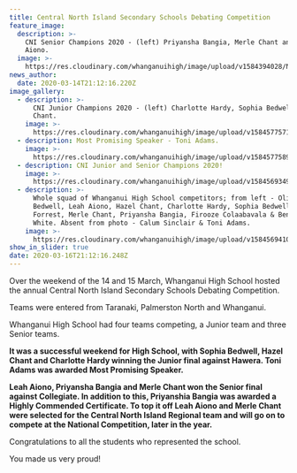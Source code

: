```yaml
---
title: Central North Island Secondary Schools Debating Competition
feature_image:
  description: >-
    CNI Senior Champions 2020 - (left) Priyansha Bangia, Merle Chant and Leah
    Aiono.
  image: >-
    https://res.cloudinary.com/whanganuihigh/image/upload/v1584394028/News/20200315_171339.jpg
news_author:
  date: 2020-03-14T21:12:16.220Z
image_gallery:
  - description: >-
      CNI Junior Champions 2020 - (left) Charlotte Hardy, Sophia Bedwell & Hazel
      Chant.
    image: >-
      https://res.cloudinary.com/whanganuihigh/image/upload/v1584577571/News/Junior-girls-cropped.jpg
  - description: Most Promising Speaker - Toni Adams.
    image: >-
      https://res.cloudinary.com/whanganuihigh/image/upload/v1584577589/News/toni-adams.cropped.jpg
  - description: CNI Junior and Senior Champions 2020!
    image: >-
      https://res.cloudinary.com/whanganuihigh/image/upload/v1584569349/News/cni_winners.jpg
  - description: >-
      Whole squad of Whanganui High School competitors; from left - Olivia
      Bedwell, Leah Aiono, Hazel Chant, Charlotte Hardy, Sophia Bedwell, Kera
      Forrest, Merle Chant, Priyansha Bangia, Firooze Colaabavala & Benjamin
      White. Absent from photo - Calum Sinclair & Toni Adams.
    image: >-
      https://res.cloudinary.com/whanganuihigh/image/upload/v1584569410/News/whole_squad_2.jpg
show_in_slider: true
date: 2020-03-16T21:12:16.248Z
---
```

Over the weekend of the 14 and 15 March, Whanganui High School hosted the annual Central North Island Secondary Schools Debating Competition.  

Teams were entered from Taranaki, Palmerston North and Whanganui.  

Whanganui High School had four teams competing, a Junior team and three Senior teams.  

**It was a successful weekend for High School, with Sophia Bedwell, Hazel Chant and Charlotte Hardy winning the Junior final against Hawera. Toni Adams was awarded Most Promising Speaker.** 

**Leah Aiono, Priyansha Bangia and Merle Chant won the Senior final against Collegiate. In addition to this, Priyanshia Bangia was awarded a Highly Commended Certificate. To top it off Leah Aiono and Merle Chant were selected for the Central North Island Regional team and will go on to compete at the National Competition, later in the year.**  

Congratulations to all the students who represented the school.  

You made us very proud! 